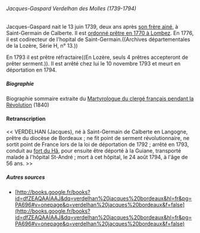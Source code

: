 ###### Jacques-Gaspard Verdelhan des Molles (1739-1794)

Jacques-Gaspard nait le 13 juin 1739, deux ans après [son frère
ainé](Jean-Daniel_Verdelhan_des_Molles_(1737-1822)), à
Saint-Germain de Calberte. Il est [ordonné prêtre en 1770 à
Lombez](http://books.google.fr/books?id=szLaAAAAMAAJ&q=verdeilhan+molles&dq=verdeilhan+molles&lr=&ei=LhvTSs3kBpXGywSk4fjuDQ&client=firefox-a).
En 1776, il est codirecteur de l\'hopital de Saint-Germain.((Archives
départementales de la Lozère, Série H, n° 13.))

En 1793 il est prêtre réfractaire((En Lozère, seuls 4 prêtres
accepteront de prêter serment.)). Il est arrêté chez lui le 10 novembre
1793 et meurt en déportation en 1794.

##### Biographie

Biographie sommaire extraite du [Martyrologue du clergé français pendant
la
Révolution](http://books.google.fr/books?id=eOyOuwy23QsC&lpg=PA421&ots=fgLCVhoXu8&dq=verdelhan%20langogne&hl=fr&pg=PA422#v=onepage&q=verdelhan%20langogne&f=false)
(1840)

#### Retranscription

\<\< VERDELHAN (Jacques), né à Saint-Germain de Calberte en Langogne,
prêtre du diocèse de Bordeaux ; ne fit point de serment révolutionnaire,
ne sortit point de France lors de la loi de déportation de 1792 ; arrêté
en 1793, conduit au [fort du Hâ](wp>fr:Château_du_Hâ), pour
ensuite être déporté à la Guiane, transporté malade à l\'hôpital
St-André ; mort à cet hôpital, le 24 août 1794, à l\'âge de 56 ans. \>\>

##### Autres sources

 * [http://books.google.fr/books?id=dfZEAQAAIAAJ&dq=verdelhan%20jacques%20bordeaux&hl=fr&pg=PA696#v=onepage&q=verdelhan%20jacques%20bordeaux&f=false](http://books.google.fr/books?id=dfZEAQAAIAAJ&dq=verdelhan%20jacques%20bordeaux&hl=fr&pg=PA696#v=onepage&q=verdelhan%20jacques%20bordeaux&f=false)
